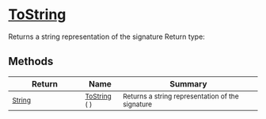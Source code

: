 # [ToString](./Signature-100663447.md)

Returns a string representation of the signature
Return type:
## Methods

| Return | Name | Summary | 
| --- | --- | --- | 
| <sub>[String](https://docs.microsoft.com/en-us/dotnet/api/System.String)</sub><img width=200/>| <sub>[ToString](./Signature-100663447.md) (  )</sub>| <sub>Returns a string representation of the signature</sub><img width=200/>| <br>


